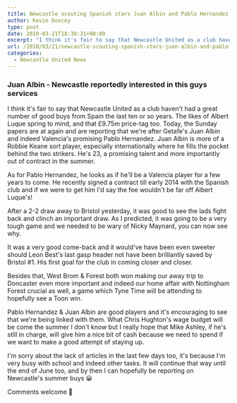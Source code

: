 ```yaml
---
title: Newcastle scouting Spanish stars Juan Albin and Pablo Hernandez
author: Kevin Doocey
type: post
date: 2010-03-21T18:38:31+00:00
excerpt: "I think it's fair to say that Newcastle United as a club haven't had a great number of good buys from Spain the last ten or so years. The likes of Alberto Luque spring to mind, and that £9.75m price-tag too. Today, the Sunday papers are at again and are reporting that we're after"
url: /2010/03/21/newcastle-scouting-spanish-stars-juan-albin-and-pablo-hernandez/
categories:
  - Newcastle United News
---
```


### Juan Albin - Newcastle reportedly interested in this guys services

I think it's fair to say that Newcastle United as a club haven't had a great number of good buys from Spain the last ten or so years. The likes of Albert Luque spring to mind, and that £9.75m price-tag too. Today, the Sunday papers are at again and are reporting that we're after Getafe's Juan Albin and indeed Valencia's promising Pablo Hernandez. Juan Albin is more of a Robbie Keane sort player, especially internationally where he fills the pocket behind the two strikers. He's 23, a promising talent and more importantly out of contract in the summer.

As for Pablo Hernandez, he looks as if he'll be a Valencia player for a few years to come. He recently signed a contract till early 2014 with the Spanish club and if we were to get him I'd say the fee wouldn't be far off Albert Luque's!

After a 2-2 draw away to Bristol yesterday, it was good to see the lads fight back and clinch an important draw. As I predicted, it was going to be a very tough game and we needed to be wary of Nicky Maynard, you can now see why.

It was a very good come-back and it would've have been even sweeter should Leon Best's last gasp header not have been brilliantly saved by Bristol #1. His first goal for the club in coming closer and closer.

Besides that, West Brom & Forest both won making our away trip to Doncaster even more important and indeed our home affair with Nottingham Forest crucial as well, a game which Tyne Time will be attending to hopefully see a Toon win.

Pablo Hernandez & Juan Albin are good players and it's encouraging to see that we're being linked with them. What Chris Hughton's wage budget will be come the summer I don't know but I really hope that Mike Ashley, if he's still in charge, will give him a nice bit of cash because we need to spend if we want to make a good attempt of staying up.

I'm sorry about the lack of articles in the last few days too, it's because I'm very busy with school and indeed other tasks. It will continue that way until the end of June too, and by then I can hopefully be reporting on Newcastle's summer buys 😀

Comments welcome 🙂
